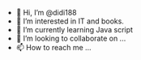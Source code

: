 - 👋 Hi, I’m @didi188
- 👀 I’m interested in IT and books.
- 🌱 I’m currently learning Java script
- 💞️ I’m looking to collaborate on ...
- 📫 How to reach me ...

<!---
didi188/didi188 is a ✨ special ✨ repository because its `README.md` (this file) appears on your GitHub profile.
You can click the Preview link to take a look at your changes.
--->

